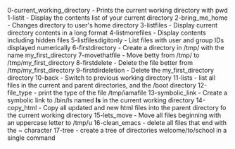 0-current_working_directory - Prints the current working directory with pwd
1-listit - Display the contents list of your current directory
2-bring_me_home - Changes directory to user's home directory
3-listfiles - Display current directory contents in a long format
4-listmorefiles - Display contents including hidden files
5-listfilesdigitonly - List files with user and group IDs displayed numerically
6-firstdirectory - Create a directory in /tmp/ with the name my_first_directory
7-movethatfile - Move betty from /tmp/ to /tmp/my_first_directory
8-firstdelete - Delete the file better from /tmp/my_first_directory
9-firstdirdeletion - Delete the my_first_directory directory
10-back - Switch to previous working directory
11-lists - list all files in the current and parent directories, and the /boot directory
12-file_type - print the type of the file /tmp/iamafile
13-symbolic_link - Create a symbolic link to /bin/ls named __ls__ in the current working directory
14-copy_html - Copy all updated and new html files into the parent directory fo the current working directory
15-lets_move - Move all files beginning with an uppercase letter to /tmp/u
16-clean_emacs - delete all files that end with the ~ character
17-tree - create a tree of directories welcome/to/school in a single command
